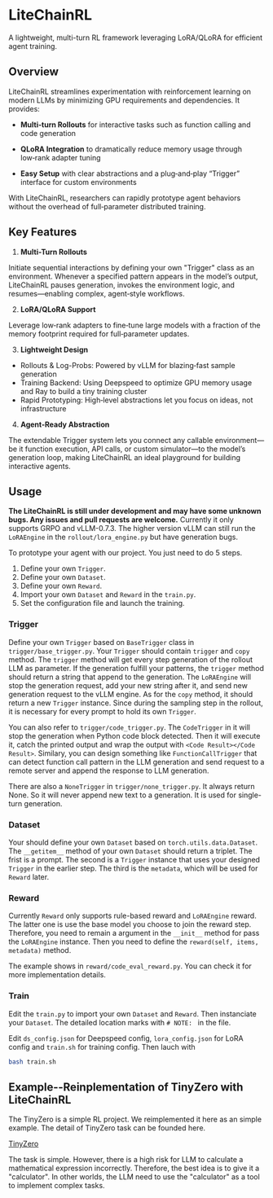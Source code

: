 # LiteChainRL

A lightweight, multi-turn RL framework leveraging LoRA/QLoRA for efficient agent training.

## Overview

LiteChainRL streamlines experimentation with reinforcement learning on modern LLMs by minimizing GPU requirements and dependencies. It provides:

- **Multi‑turn Rollouts** for interactive tasks such as function calling and code generation

- **QLoRA Integration** to dramatically reduce memory usage through low‑rank adapter tuning

- **Easy Setup** with clear abstractions and a plug‑and‑play “Trigger” interface for custom environments

With LiteChainRL, researchers can rapidly prototype agent behaviors without the overhead of full‑parameter distributed training.

## Key Features

1. **Multi-Turn Rollouts**

Initiate sequential interactions by defining your own "Trigger" class as an environment. Whenever a specified pattern appears in the model’s output, LiteChainRL pauses generation, invokes the environment logic, and resumes—enabling complex, agent‑style workflows.

2. **LoRA/QLoRA Support**

Leverage low‑rank adapters to fine‑tune large models with a fraction of the memory footprint required for full‑parameter updates.

3. **Lightweight Design**

- Rollouts & Log-Probs: Powered by vLLM for blazing‑fast sample generation
- Training Backend: Using Deepspeed to optimize GPU memory usage and Ray to build a tiny training cluster
- Rapid Prototyping: High‑level abstractions let you focus on ideas, not infrastructure

4. **Agent-Ready Abstraction**

The extendable Trigger system lets you connect any callable environment—be it function execution, API calls, or custom simulator—to the model’s generation loop, making LiteChainRL an ideal playground for building interactive agents.

## Usage

**The LiteChainRL is still under development and may have some unknown bugs. Any issues and pull requests are welcome.** Currently it only supports GRPO and vLLM-0.7.3. The higher version vLLM can still run the `LoRAEngine` in the `rollout/lora_engine.py` but have generation bugs.

To prototype your agent with our project. You just need to do 5 steps.

1. Define your own `Trigger`.
2. Define your own `Dataset`.
3. Define your own `Reward`.
4. Import your own `Dataset` and `Reward` in the `train.py`.
5. Set the configuration file and launch the training.

### Trigger

Define your own `Trigger` based on `BaseTrigger` class in `trigger/base_trigger.py`. Your `Trigger` should contain `trigger` and `copy` method. The `trigger` method will get every step generation of the rollout LLM as parameter. If the generation fulfill your patterns, the `trigger` method should return a string that append to the generation. The `LoRAEngine` will stop the generation request, add your new string after it, and send new generation request to the vLLM engine. As for the `copy` method, it should return a new `Trigger` instance. Since during the sampling step in the rollout, it is necessary for every prompt to hold its own `Trigger`.

You can also refer to `trigger/code_trigger.py`. The `CodeTrigger` in it will stop the generation when Python code block detected. Then it will execute it, catch the printed output and wrap the output with `<Code Result></Code Result>`. Similary, you can design something like `FunctionCallTrigger` that can detect function call pattern in the LLM generation and send request to a remote server and append the response to LLM generation.

There are also a `NoneTrigger` in `trigger/none_trigger.py`. It always return None. So it will never append new text to a generation. It is used for single-turn generation.

### Dataset

Your should define your own `Dataset` based on `torch.utils.data.Dataset`. The `__getitem__` method of your own `Dataset` should return a triplet. The frist is a prompt. The second is a `Trigger` instance that uses your designed `Trigger` in the earlier step. The third is the `metadata`, which will be used for `Reward` later.

### Reward

Currently `Reward` only supports rule-based reward and `LoRAEngine` reward. The latter one is use the base model you choose to join the reward step. Therefore, you need to remain a argument in the `__init__` method for pass the `LoRAEngine` instance. Then you need to define the `reward(self, items, metadata)` method.

The example shows in  `reward/code_eval_reward.py`. You can check it for more implementation details.

### Train

Edit the `train.py` to import your own `Dataset` and `Reward`. Then instanciate your `Dataset`. The detailed location marks with `# NOTE: ` in the file.

Edit `ds_config.json` for Deepspeed config, `lora_config.json` for LoRA config and `train.sh` for training config. Then lauch with

```bash
bash train.sh
```

## Example--Reinplementation of TinyZero with LiteChainRL

The TinyZero is a simple RL project. We reimplemented it here as an simple example. The detail of TinyZero task can be founded here.

[TinyZero](https://github.com/Jiayi-Pan/TinyZero)

The task is simple. However, there is a high risk for LLM to calculate a mathematical expression incorrectly. Therefore, the best idea is to give it a "calculator". In other worlds, the LLM need to use the "calculator" as a tool to implement complex tasks.
